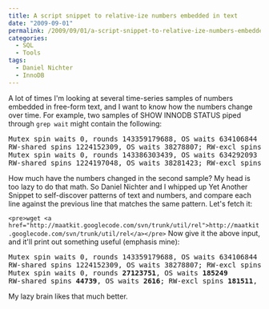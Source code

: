 ```yaml
---
title: A script snippet to relative-ize numbers embedded in text
date: "2009-09-01"
permalink: /2009/09/01/a-script-snippet-to-relative-ize-numbers-embedded-in-text/
categories:
  - SQL
  - Tools
tags:
  - Daniel Nichter
  - InnoDB
---
```

A lot of times I'm looking at several time-series samples of numbers embedded in free-form text, and I want to know how the numbers change over time. For example, two samples of SHOW INNODB STATUS piped through `grep wait` might contain the following:

<pre>Mutex spin waits 0, rounds 143359179688, OS waits 634106844
RW-shared spins 1224152309, OS waits 38278807; RW-excl spins 2432166425, OS waits 35264871
Mutex spin waits 0, rounds 143386303439, OS waits 634292093
RW-shared spins 1224197048, OS waits 38281423; RW-excl spins 2432347936, OS waits 35271423</pre>

How much have the numbers changed in the second sample? My head is too lazy to do that math. So Daniel Nichter and I whipped up Yet Another Snippet to self-discover patterns of text and numbers, and compare each line against the previous line that matches the same pattern. Let's fetch it:

`<pre>wget <a href="http://maatkit.googlecode.com/svn/trunk/util/rel">http://maatkit.googlecode.com/svn/trunk/util/rel</a></pre>` 
Now give it the above input, and it'll print out something useful (emphasis mine):

<pre>Mutex spin waits 0, rounds 143359179688, OS waits 634106844
RW-shared spins 1224152309, OS waits 38278807; RW-excl spins 2432166425, OS waits 35264871
Mutex spin waits 0, rounds <strong>27123751</strong>, OS waits <strong>185249</strong>
RW-shared spins <strong>44739</strong>, OS waits <strong>2616</strong>; RW-excl spins <strong>181511</strong>, OS waits <strong>6552</strong></pre>

My lazy brain likes that much better.
